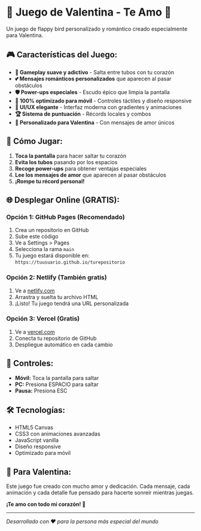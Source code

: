 # 💖 Juego de Valentina - Te Amo 💖

Un juego de flappy bird personalizado y romántico creado especialmente para Valentina.

## 🎮 **Características del Juego:**

- **🎯 Gameplay suave y adictivo** - Salta entre tubos con tu corazón
- **💕 Mensajes románticos personalizados** que aparecen al pasar obstáculos
- **🛡️ Power-ups especiales** - Escudo épico que limpia la pantalla
- **📱 100% optimizado para móvil** - Controles táctiles y diseño responsive
- **🎨 UI/UX elegante** - Interfaz moderna con gradientes y animaciones
- **🏆 Sistema de puntuación** - Récords locales y combos
- **💝 Personalizado para Valentina** - Con mensajes de amor únicos

## 🚀 **Cómo Jugar:**

1. **Toca la pantalla** para hacer saltar tu corazón
2. **Evita los tubos** pasando por los espacios
3. **Recoge power-ups** para obtener ventajas especiales
4. **Lee los mensajes de amor** que aparecen al pasar obstáculos
5. **¡Rompe tu récord personal!**

## 🌐 **Desplegar Online (GRATIS):**

### **Opción 1: GitHub Pages (Recomendado)**
1. Crea un repositorio en GitHub
2. Sube este código
3. Ve a Settings > Pages
4. Selecciona la rama `main`
5. Tu juego estará disponible en: `https://tuusuario.github.io/turepositorio`

### **Opción 2: Netlify (También gratis)**
1. Ve a [netlify.com](https://netlify.com)
2. Arrastra y suelta tu archivo HTML
3. ¡Listo! Tu juego tendrá una URL personalizada

### **Opción 3: Vercel (Gratis)**
1. Ve a [vercel.com](https://vercel.com)
2. Conecta tu repositorio de GitHub
3. Despliegue automático en cada cambio

## 📱 **Controles:**

- **Móvil:** Toca la pantalla para saltar
- **PC:** Presiona ESPACIO para saltar
- **Pausa:** Presiona ESC

## 🛠️ **Tecnologías:**

- HTML5 Canvas
- CSS3 con animaciones avanzadas
- JavaScript vanilla
- Diseño responsive
- Optimizado para móvil

## 💝 **Para Valentina:**

Este juego fue creado con mucho amor y dedicación. Cada mensaje, cada animación y cada detalle fue pensado para hacerte sonreír mientras juegas.

**¡Te amo con todo mi corazón! 💖**

---

*Desarrollado con ❤️ para la persona más especial del mundo*
